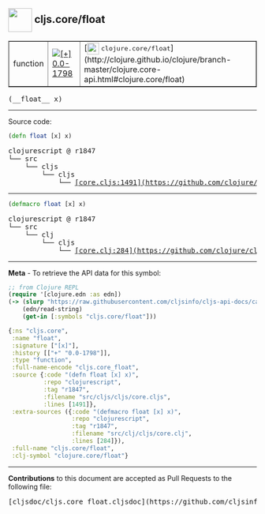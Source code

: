 ## <img width="48px" valign="middle" src="http://i.imgur.com/Hi20huC.png"> cljs.core/float

 <table border="1">
<tr>

<td>function</td>
<td><a href="https://github.com/cljsinfo/cljs-api-docs/tree/0.0-1798"><img valign="middle" alt="[+] 0.0-1798" src="https://img.shields.io/badge/+-0.0--1798-lightgrey.svg"></a> </td>
<td>
[<img height="24px" valign="middle" src="http://i.imgur.com/1GjPKvB.png"> <samp>clojure.core/float</samp>](http://clojure.github.io/clojure/branch-master/clojure.core-api.html#clojure.core/float)
</td>
</tr>
</table>

 <samp>
(__float__ x)<br>
</samp>

---





Source code:

```clj
(defn float [x] x)
```

 <pre>
clojurescript @ r1847
└── src
    └── cljs
        └── cljs
            └── <ins>[core.cljs:1491](https://github.com/clojure/clojurescript/blob/r1847/src/cljs/cljs/core.cljs#L1491)</ins>
</pre>


---

```clj
(defmacro float [x] x)
```

 <pre>
clojurescript @ r1847
└── src
    └── clj
        └── cljs
            └── <ins>[core.clj:284](https://github.com/clojure/clojurescript/blob/r1847/src/clj/cljs/core.clj#L284)</ins>
</pre>

---

__Meta__ - To retrieve the API data for this symbol:

```clj
;; from Clojure REPL
(require '[clojure.edn :as edn])
(-> (slurp "https://raw.githubusercontent.com/cljsinfo/cljs-api-docs/catalog/cljs-api.edn")
    (edn/read-string)
    (get-in [:symbols "cljs.core/float"]))
```

```clj
{:ns "cljs.core",
 :name "float",
 :signature ["[x]"],
 :history [["+" "0.0-1798"]],
 :type "function",
 :full-name-encode "cljs.core_float",
 :source {:code "(defn float [x] x)",
          :repo "clojurescript",
          :tag "r1847",
          :filename "src/cljs/cljs/core.cljs",
          :lines [1491]},
 :extra-sources ({:code "(defmacro float [x] x)",
                  :repo "clojurescript",
                  :tag "r1847",
                  :filename "src/clj/cljs/core.clj",
                  :lines [284]}),
 :full-name "cljs.core/float",
 :clj-symbol "clojure.core/float"}

```

---

__Contributions__ to this document are accepted as Pull Requests to the following file:

 <pre>
[cljsdoc/cljs.core_float.cljsdoc](https://github.com/cljsinfo/cljs-api-docs/blob/master/cljsdoc/cljs.core_float.cljsdoc)
</pre>


